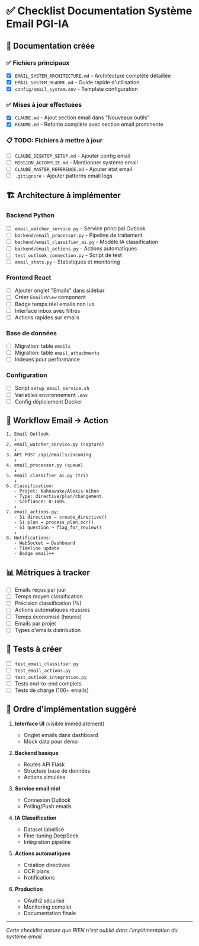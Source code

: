 # ✅ Checklist Documentation Système Email PGI-IA

## 📝 Documentation créée

### ✅ Fichiers principaux
- [x] `EMAIL_SYSTEM_ARCHITECTURE.md` - Architecture complète détaillée
- [x] `EMAIL_SYSTEM_README.md` - Guide rapide d'utilisation
- [x] `config/email_system.env` - Template configuration

### ✅ Mises à jour effectuées
- [x] `CLAUDE.md` - Ajout section email dans "Nouveaux outils"
- [x] `README.md` - Refonte complète avec section email prominente

### 📋 TODO: Fichiers à mettre à jour
- [ ] `CLAUDE_DESKTOP_SETUP.md` - Ajouter config email
- [ ] `MISSION_ACCOMPLIE.md` - Mentionner système email
- [ ] `CLAUDE_MASTER_REFERENCE.md` - Ajouter état email
- [ ] `.gitignore` - Ajouter patterns email logs

## 🏗️ Architecture à implémenter

### Backend Python
- [ ] `email_watcher_service.py` - Service principal Outlook
- [ ] `backend/email_processor.py` - Pipeline de traitement
- [ ] `backend/email_classifier_ai.py` - Modèle IA classification
- [ ] `backend/email_actions.py` - Actions automatiques
- [ ] `test_outlook_connection.py` - Script de test
- [ ] `email_stats.py` - Statistiques et monitoring

### Frontend React
- [ ] Ajouter onglet "Emails" dans sidebar
- [ ] Créer `EmailsView` component
- [ ] Badge temps réel emails non lus
- [ ] Interface inbox avec filtres
- [ ] Actions rapides sur emails

### Base de données
- [ ] Migration: table `emails`
- [ ] Migration: table `email_attachments`
- [ ] Indexes pour performance

### Configuration
- [ ] Script `setup_email_service.sh`
- [ ] Variables environnement `.env`
- [ ] Config déploiement Docker

## 🔄 Workflow Email → Action

```
1. Email Outlook
   ↓
2. email_watcher_service.py (capture)
   ↓
3. API POST /api/emails/incoming
   ↓
4. email_processor.py (queue)
   ↓
5. email_classifier_ai.py (tri)
   ↓
6. Classification:
   - Projet: Kahnawake/Alexis-Nihon
   - Type: directive/plan/changement
   - Confiance: 0-100%
   ↓
7. email_actions.py:
   - Si directive → create_directive()
   - Si plan → process_plan_ocr()
   - Si question → flag_for_review()
   ↓
8. Notifications:
   - WebSocket → Dashboard
   - Timeline update
   - Badge email++
```

## 📊 Métriques à tracker

- [ ] Emails reçus par jour
- [ ] Temps moyen classification
- [ ] Précision classification (%)
- [ ] Actions automatiques réussies
- [ ] Temps économisé (heures)
- [ ] Emails par projet
- [ ] Types d'emails distribution

## 🧪 Tests à créer

- [ ] `test_email_classifier.py`
- [ ] `test_email_actions.py`
- [ ] `test_outlook_integration.py`
- [ ] Tests end-to-end complets
- [ ] Tests de charge (100+ emails)

## 🚀 Ordre d'implémentation suggéré

1. **Interface UI** (visible immédiatement)
   - Onglet emails dans dashboard
   - Mock data pour démo

2. **Backend basique**
   - Routes API Flask
   - Structure base de données
   - Actions simulées

3. **Service email réel**
   - Connexion Outlook
   - Polling/Push emails

4. **IA Classification**
   - Dataset labellisé
   - Fine-tuning DeepSeek
   - Intégration pipeline

5. **Actions automatiques**
   - Création directives
   - OCR plans
   - Notifications

6. **Production**
   - OAuth2 sécurisé
   - Monitoring complet
   - Documentation finale

---
*Cette checklist assure que RIEN n'est oublié dans l'implémentation du système email.*